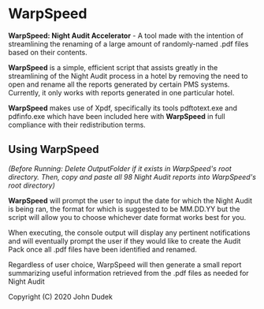 # WarpSpeed
**WarpSpeed: Night Audit Accelerator** - A tool made with the intention of streamlining the renaming of a large amount of randomly-named .pdf files based on their contents.

**WarpSpeed** is a simple, efficient script that assists greatly in the streamlining of the Night Audit process in a hotel by removing the need to open and rename all the reports generated by certain PMS systems. Currently, it only works with reports generated in one particular hotel.

**WarpSpeed** makes use of Xpdf, specifically its tools pdftotext.exe and pdfinfo.exe which have been included here with **WarpSpeed** in full compliance with their redistribution terms.

## Using WarpSpeed
_(Before Running: Delete OutputFolder if it exists in WarpSpeed's root directory. Then, copy and paste all 98 Night Audit reports into WarpSpeed's root directory)_

**WarpSpeed** will prompt the user to input the date for which the Night Audit is being ran, the format for which is suggested to be MM.DD.YY but the script will allow you to choose whichever date format works best for you.

When executing, the console output will display any pertinent notifications and will eventually prompt the user if they would like to create the Audit Pack once all .pdf files have been identified and renamed.

Regardless of user choice, WarpSpeed will then generate a small report summarizing useful information retrieved from the .pdf files as needed for Night Audit

Copyright (C) 2020 John Dudek
